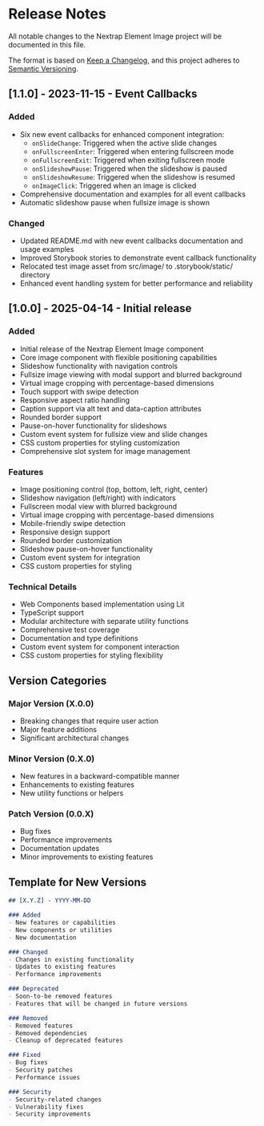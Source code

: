 # Release Notes

All notable changes to the Nextrap Element Image project will be documented in this file.

The format is based on [Keep a Changelog](https://keepachangelog.com/en/1.0.0/),
and this project adheres to [Semantic Versioning](https://semver.org/spec/v2.0.0.html).

## [1.1.0] - 2023-11-15 - Event Callbacks

### Added
- Six new event callbacks for enhanced component integration:
  - `onSlideChange`: Triggered when the active slide changes
  - `onFullscreenEnter`: Triggered when entering fullscreen mode
  - `onFullscreenExit`: Triggered when exiting fullscreen mode
  - `onSlideshowPause`: Triggered when the slideshow is paused
  - `onSlideshowResume`: Triggered when the slideshow is resumed
  - `onImageClick`: Triggered when an image is clicked
- Comprehensive documentation and examples for all event callbacks
- Automatic slideshow pause when fullsize image is shown

### Changed
- Updated README.md with new event callbacks documentation and usage examples
- Improved Storybook stories to demonstrate event callback functionality
- Relocated test image asset from src/image/ to .storybook/static/ directory
- Enhanced event handling system for better performance and reliability

## [1.0.0] - 2025-04-14 - Initial release

### Added
- Initial release of the Nextrap Element Image component
- Core image component with flexible positioning capabilities
- Slideshow functionality with navigation controls
- Fullsize image viewing with modal support and blurred background
- Virtual image cropping with percentage-based dimensions
- Touch support with swipe detection
- Responsive aspect ratio handling
- Caption support via alt text and data-caption attributes
- Rounded border support
- Pause-on-hover functionality for slideshows
- Custom event system for fullsize view and slide changes
- CSS custom properties for styling customization
- Comprehensive slot system for image management

### Features
- Image positioning control (top, bottom, left, right, center)
- Slideshow navigation (left/right) with indicators
- Fullscreen modal view with blurred background
- Virtual image cropping with percentage-based dimensions
- Mobile-friendly swipe detection
- Responsive design support
- Rounded border customization
- Slideshow pause-on-hover functionality
- Custom event system for integration
- CSS custom properties for styling

### Technical Details
- Web Components based implementation using Lit
- TypeScript support
- Modular architecture with separate utility functions
- Comprehensive test coverage
- Documentation and type definitions
- Custom event system for component interaction
- CSS custom properties for styling flexibility

## Version Categories

### Major Version (X.0.0)
- Breaking changes that require user action
- Major feature additions
- Significant architectural changes

### Minor Version (0.X.0)
- New features in a backward-compatible manner
- Enhancements to existing features
- New utility functions or helpers

### Patch Version (0.0.X)
- Bug fixes
- Performance improvements
- Documentation updates
- Minor improvements to existing features

## Template for New Versions

```markdown
## [X.Y.Z] - YYYY-MM-DD

### Added
- New features or capabilities
- New components or utilities
- New documentation

### Changed
- Changes in existing functionality
- Updates to existing features
- Performance improvements

### Deprecated
- Soon-to-be removed features
- Features that will be changed in future versions

### Removed
- Removed features
- Removed dependencies
- Cleanup of deprecated features

### Fixed
- Bug fixes
- Security patches
- Performance issues

### Security
- Security-related changes
- Vulnerability fixes
- Security improvements
```
